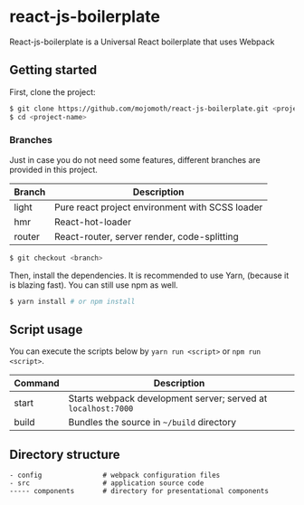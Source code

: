 # react-js-boilerplate

React-js-boilerplate is a Universal React boilerplate that uses Webpack 


## Getting started

First, clone the project:

```bash
$ git clone https://github.com/mojomoth/react-js-boilerplate.git <project-name>
$ cd <project-name>
```

### Branches

Just in case you do not need some features, different branches are provided in this project.

| Branch | Description                                     |
|--------|-------------------------------------------------|
| light  | Pure react project environment with SCSS loader |
| hmr    | React-hot-loader                                |
| router | React-router, server render, code-splitting     |

```bash
$ git checkout <branch>
```

Then, install the dependencies. It is recommended to use Yarn, (because it is blazing fast). You can still use npm as well.

```bash
$ yarn install # or npm install
```

## Script usage

You can execute the scripts below by `yarn run <script>` or `npm run <script>`.

| Command        | Description                                                   |
|----------------|---------------------------------------------------------------|
| start          | Starts webpack development server; served at `localhost:7000` |
| build          | Bundles the source in `~/build` directory                     |

## Directory structure

```
- config               # webpack configuration files
- src                  # application source code 
----- components       # directory for presentational components
```

